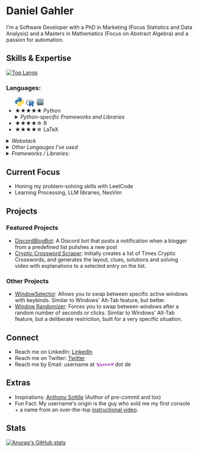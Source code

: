 # Daniel Gahler

I'm a Software Developer with a PhD in Marketing (Focus Statistics and Data Analysis) and a Masters in Mathematics (Focus on Abstract Algebra) and a passion for automation.

## Skills & Expertise

[![Top Langs](https://github-readme-stats.vercel.app/api/top-langs/?username=darkshoxx&hide=AutoHotKey&theme=transparent&layout=compact)](https://github.com/anuraghazra/github-readme-stats)

### Languages:
<ul>
    <img src="images/pylogo1.png" title="yahoo" width="5%" height="5%"></img>  <img src="images/R_logo.png" title="yahoo" width="5%" height="5%"></img>  <img src="images/tex.png" title="yahoo" width="5%" height="5%"></img>  
  <li> ★★★★★ Python  <details>
    <summary><i>Python-specific Frameworks and Libraries</i></summary>
    <ul>
    <img src="images/networkx.png" title="yahoo" width="5%" height="5%"></img> 
    <img src="images/win32.png" title="yahoo" width="10%" height="10%"></img>
    <img src="images/tkinter.png" title="yahoo" width="5%" height="5%"></img>
    <img src="images/mpl.png" title="yahoo" width="5%" height="5%"></img>
    <img src="images/pandas.png" title="yahoo" width="5%" height="5%"></img>
    <img src="images/numpy.png" title="yahoo" width="5%" height="5%"></img>
    <img src="images/pil.png" title="yahoo" width="5%" height="5%"></img>
    <img src="images/ocv.png" title="yahoo" width="5%" height="5%"></img>
    <li> NetworkX 
    <li> Windows API
    <li> tkinter 
    <li> Matplotlib 
    <li> Pandas 
    <li> Numpy 
    <li> Pillow 
    <li> CV2 
    <li> Asyncio, threading
    </ul>
    </details>
  <li> ★★★★☆ R 
  <li> ★★★★☆ LaTeX 
</ul>
  <details>
    <summary><i>Webstack</i></summary>
    <ul>
    <img src="images/html.png" title="yahoo" width="5%" height="5%"></img> 
    <img src="images/css.png" title="yahoo" width="5%" height="5%"></img>
    <img src="images/javascript.png" title="yahoo" width="5%" height="5%"></img>
    <img src="images/react.png" title="yahoo" width="5%" height="5%"></img>
    <img src="images/npm.png" title="yahoo" width="5%" height="5%"></img>
    <img src="images/node.png" title="yahoo" width="5%" height="5%"></img>
    <li> ★★★★☆ HTML
    <li> ★★★☆☆ CSS
    <li> ★★☆☆☆ JS / ECMAS
    <li> ★☆☆☆☆ React
    <li> ★★☆☆☆ npm / node.js
    </ul>
    </details>


  <details>
    <summary><i>Other Langauges I've used</i></summary>
    <ul>
    <img src="images/bash.png" title="yahoo" width="5%" height="5%"></img> 
    <img src="images/ps.png" title="yahoo" width="5%" height="5%"></img>
    <img src="images/arduino.png" title="yahoo" width="5%" height="5%"></img>
    <img src="images/java.png" title="yahoo" width="5%" height="5%"></img>
    <img src="images/processing.png" title="yahoo" width="5%" height="5%"></img>
    <img src="images/c.png" title="yahoo" width="5%" height="5%"></img> 
    <img src="images/cpp.png" title="yahoo" width="5%" height="5%"></img> 
    <img src="images/mysql.svg" title="yahoo" width="5%" height="5%"></img> 
    <img src="images/fortran.png" title="yahoo" width="5%" height="5%"></img> 
    <img src="images/php.png" title="yahoo" width="5%" height="5%"></img> 
    <li> ★★★☆☆ Unix- and Microsoft-based shells
    <li> ★★☆☆☆ Arduino
    <li> ★★☆☆☆ Assembly, <a href="https://eater.net">Ben Eater Design</a>
    <li> ★★☆☆☆ Java / Processing
    <li> ★☆☆☆☆ C / C++  
    <li> ★☆☆☆☆ SQL / Databases
    <li> ★☆☆☆☆ Fortran
    <li> ★☆☆☆☆ PHP
    </ul>
   </details>
     <details>
    <summary><i>Frameworks / Libraries:</i></summary>
 
  <ul>
    <img src="images/gitlab.png" title="yahoo" width="5%" height="5%"></img> 
    <img src="images/github.png" title="yahoo" width="5%" height="5%"></img>
    <img src="images/pre-commit.svg" title="yahoo" width="5%" height="5%"></img>
    <img src="images/tox.png" title="yahoo" width="5%" height="5%"></img>
    <img src="images/docker.png" title="yahoo" width="5%" height="5%"></img>
    <img src="images/dockercomp.png" title="yahoo" width="5%" height="5%"></img> 
    <img src="images/aws.webp" title="yahoo" width="5%" height="5%"></img> 

  <li> GitLab Pipelines / Github Actions
  <li> pre-commit, tox
  <li> docker including dind and docker-compose
  <li> AWS
  </ul>
     </details>

## Current Focus

* Honing my problem-solving skills with LeetCode
* Learning Processing, LLM libraries, NeoVim

## Projects

### Featured Projects

* [DiscordBlogBot](https://github.com/darkshoxx/DiscordBlogBot): A Discord bot that posts a notification when a blogger from a predefined list pulishes a new post 
* [Cryptic Crossword Scraper](https://github.com/darkshoxx/crosswords): Initially creates a list of Times Cryptic Crosswords, and generates the layout, clues, solutions and solving video with explanations to a selected entry on the list.

### Other Projects

* [WindowSelector](https://github.com/darkshoxx/WindowSelector): Allows you to swap between specific active windows with keybinds. Similar to Windows' Alt-Tab feature, but better.
* [Window Randomizer](https://github.com/darkshoxx/Alt-Tab-Randomizer): Forces you to swap between windows after a random number of seconds or clicks. Similar to Windows' Alt-Tab feature, but a deliberate restriction, built for a very specific situation.


## Connect

* Reach me on LinkedIn: [LinkedIn](https://www.linkedin.com/in/your-linkedin-profile/)
* Reach me on Twitter: [Twitter](https://twitter.com/darkshoxx)
* Reach me by Email: username at <img src="images/yahoo.png" title="yahoo" width="10%" height="10%"></img> dot de

## Extras

* Inspirations: [Anthony Sottile](https://github.com/asottile) (Author of pre-commit and tox)
* Fun Fact: My username's origin is the guy who sold me my first console + a name from an over-the-top [instructional video](https://www.youtube.com/watch?v=9X39SWIaIN4&t=12s).

## Stats

[![Anurag's GitHub stats](https://github-readme-stats.vercel.app/api?username=darkshoxx&show_icons=true&theme=transparent)](https://github.com/anuraghazra/github-readme-stats)

